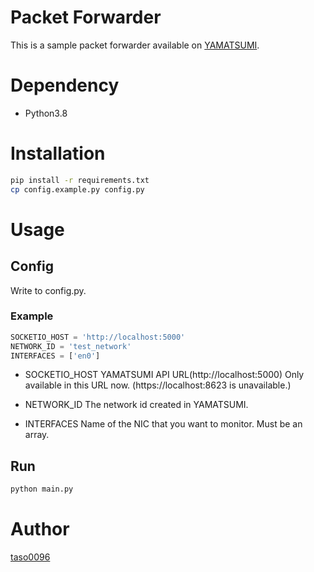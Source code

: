 # Packet Forwarder
This is a sample packet forwarder available on [YAMATSUMI](https://github.com/taso0096/yamatsumi).

# Dependency
* Python3.8

# Installation
```bash
pip install -r requirements.txt
cp config.example.py config.py
```

# Usage
## Config
Write to config.py.

### Example
```python
SOCKETIO_HOST = 'http://localhost:5000'
NETWORK_ID = 'test_network'
INTERFACES = ['en0']
```

* SOCKETIO_HOST
YAMATSUMI API URL(http://localhost:5000)
Only available in this URL now. (https://localhost:8623 is unavailable.)

* NETWORK_ID
The network id created in YAMATSUMI.

* INTERFACES
Name of the NIC that you want to monitor.
Must be an array.

## Run
```bash
python main.py
```

# Author
[taso0096](https://twitter.com/taso0096)
